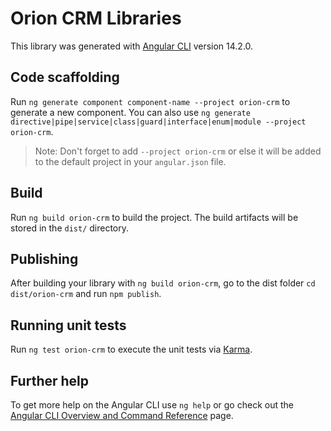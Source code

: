 # Orion CRM Libraries

This library was generated with [Angular CLI](https://github.com/angular/angular-cli) version 14.2.0.

## Code scaffolding

Run `ng generate component component-name --project orion-crm` to generate a new component. You can also use `ng generate directive|pipe|service|class|guard|interface|enum|module --project orion-crm`.
> Note: Don't forget to add `--project orion-crm` or else it will be added to the default project in your `angular.json` file. 

## Build

Run `ng build orion-crm` to build the project. The build artifacts will be stored in the `dist/` directory.

## Publishing

After building your library with `ng build orion-crm`, go to the dist folder `cd dist/orion-crm` and run `npm publish`.

## Running unit tests

Run `ng test orion-crm` to execute the unit tests via [Karma](https://karma-runner.github.io).

## Further help

To get more help on the Angular CLI use `ng help` or go check out the [Angular CLI Overview and Command Reference](https://angular.io/cli) page.
